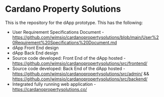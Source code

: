# Cardano Property Solutions

This is the repository for the dApp prototype. This has the following:

- User Requirement Specifications Document - https://github.com/wimsio/cardanopropertysolutions/blob/main/User%20Requirement%20Specifications%20Document.md
- dApp Front End design
- dApp Back End design
- Source code developed: Front End of the dApp hosted - https://github.com/wimsio/cardanopropertysolutions/src/frontend/
- Source code developed: Back End of the dApp hosted - https://github.com/wimsio/cardanopropertysolutions/src/admin/ && https://github.com/wimsio/cardanopropertysolutions/src/backend/
- Integrated fully running web application - https://cardanopropertysolutions.co/



